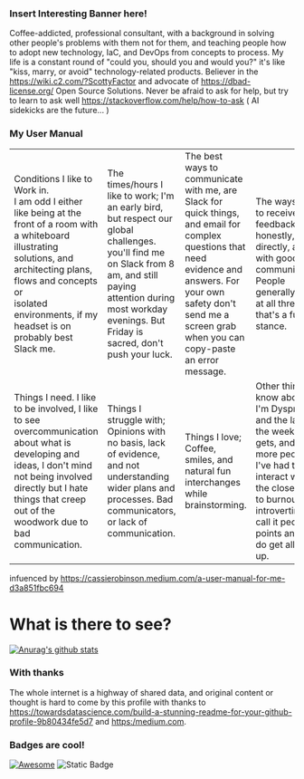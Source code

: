 ### Insert Interesting Banner here!

Coffee-addicted, professional consultant, with a background in solving other people's problems with them not for them, and teaching people how to adopt new technology, IaC, and DevOps from concepts to process. My life is a constant round of "could you, should you and would you?" it's like "kiss, marry, or avoid" technology-related products.  Believer in the https://wiki.c2.com/?ScottyFactor and advocate of https://dbad-license.org/ Open Source Solutions. Never be afraid to ask for help, but try to learn to ask well https://stackoverflow.com/help/how-to-ask ( AI sidekicks are the future... ) 

### My User Manual
|   |   |   |   |
|---|---|---|---|
| Conditions I like to Work in.<br/> I am odd I either like being at the front of a room with a whiteboard illustrating solutions, and architecting plans, flows and concepts or<br /> isolated environments, if my headset is on probably best Slack me.   | The times/hours I like to work; I'm an early bird, but respect our global challenges. you'll find me on Slack from 8 am, and still paying attention during most workday evenings. But Friday is sacred, don't push your luck.   | The best ways to communicate with me, are Slack for quick things, and email for complex questions that need evidence and answers. For your own safety don't send me a screen grab when you can copy-paste an error message.  |  The ways I like to receive feedback; are honestly, directly, and with good communication. People generally suck at all three so that's a fun stance.  |   
| Things I need. I like to be involved, I like to see overcommunication about what is developing and ideas, I don't mind not being involved directly but I hate things that creep out of the woodwork due to bad communication.| Things I struggle with; Opinions with no basis, lack of evidence, and not understanding wider plans and processes. Bad communicators, or lack of communication.   | Things I love; Coffee, smiles, and natural fun interchanges while brainstorming.   | Other things to know about me; I'm Dyspraxic, and the later in the week it gets, and the more people I've had to interact with the closer I get to burnout, and introverting. I call it people points and they do get all used up.  |  
 
infuenced by https://cassierobinson.medium.com/a-user-manual-for-me-d3a851fbc694 


# What is there to see? 

[![Anurag's github stats](https://github-readme-stats.vercel.app/api?username=abuxton&show_icons=true)](https://github.com/anuraghazra/github-readme-stats)


### With thanks 
The whole internet is a highway of shared data, and original content or thought is hard to come by this profile with thanks to https://towardsdatascience.com/build-a-stunning-readme-for-your-github-profile-9b80434fe5d7 and <https:/medium.com>.

### Badges are cool!
[![Awesome](https://awesome.re/badge.svg)](https://awesome.re) ![Static Badge](https://img.shields.io/badge/badges%20are%20cool)





